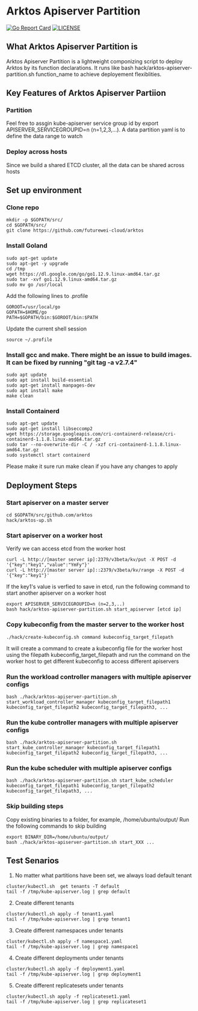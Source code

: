 
# Arktos Apiserver Partition

[![Go Report Card](https://goreportcard.com/badge/github.com/futurewei-cloud/arktos)](https://goreportcard.com/report/github.com/futurewei-cloud/arktos)
[![LICENSE](https://img.shields.io/badge/license-apache%202.0-green)](https://github.com/futurewei-cloud/arktos/blob/master/LICENSE)


## What Arktos Apiserver Partition is
Arktos Apiserver Partition is a lightweight componizing script to deploy Arktos by its function declarations. It runs like bash hack/arktos-apiserver-partition.sh function_name to achieve deployement flexiblities.

## Key Features of Arktos Apiserver Partiion

### Partition
Feel free to assgin kube-apiserver service group id by export APISERVER_SERVICEGROUPID=n (n=1,2,3,...). A data partition yaml is to define the data range to watch

### Deploy across hosts
Since we build a shared ETCD cluster, all the data can be shared across hosts

## Set up environment

### Clone repo
```
mkdir -p $GOPATH/src/
cd $GOPATH/src/
git clone https://github.com/futurewei-cloud/arktos
```

### Install Goland 
```
sudo apt-get update
sudo apt-get -y upgrade
cd /tmp
wget https://dl.google.com/go/go1.12.9.linux-amd64.tar.gz
sudo tar -xvf go1.12.9.linux-amd64.tar.gz
sudo mv go /usr/local
```
Add the following lines to .profile
```
GOROOT=/usr/local/go
GOPATH=$HOME/go
PATH=$GOPATH/bin:$GOROOT/bin:$PATH
```
Update the current shell session
```
source ~/.profile
```

### Install gcc and make. There might be an issue to build images. It can be fixed by running "git tag -a v2.7.4"
```
sudo apt update
sudo apt install build-essential
sudo apt-get install manpages-dev
sudo apt install make
make clean
```

### Install Containerd 
```
sudo apt-get update
sudo apt-get install libseccomp2
wget https://storage.googleapis.com/cri-containerd-release/cri-containerd-1.1.8.linux-amd64.tar.gz
sudo tar --no-overwrite-dir -C / -xzf cri-containerd-1.1.8.linux-amd64.tar.gz
sudo systemctl start containerd
```

Please make it sure run make clean if you have any changes to apply


## Deployment Steps


### Start apiserver on a master server

```
cd $GOPATH/src/github.com/arktos
hack/arktos-up.sh
```

### Start apiserver on a worker host

Verify we can access etcd from the worker host
```
curl -L http://[master server ip]:2379/v3beta/kv/put -X POST -d '{"key":"key1","value":"YmFy"}'
curl -L http://[master server ip]::2379/v3beta/kv/range -X POST -d '{"key":"key1"}'

```
If the key1's value is verfied to save in etcd, run the following command to start another apiserver on a worker host
```
export APISERVER_SERVICEGROUPID=n (n=2,3,..)
bash hack/arktos-apiserver-partition.sh start_apiserver [etcd ip]
```

### Copy kubeconfig from the master server to the worker host
```
./hack/create-kubeconfig.sh command kubeconfig_target_filepath
```
It will create a command to create a kubeconfig file for the worker host using the filepath kubeconfig_target_filepath and run the command on the worker host to get different kubeconfig to access different apiservers

### Run the workload controller managers with multiple apiserver configs
```
bash ./hack/arktos-apiserver-partition.sh start_workload_controller_manager kubeconfig_target_filepath1 kubeconfig_target_filepath2 kubeconfig_target_filepath3, ...
```

### Run the kube controller managers with multiple apiserver configs
```
bash ./hack/arktos-apiserver-partition.sh start_kube_controller_manager kubeconfig_target_filepath1 kubeconfig_target_filepath2 kubeconfig_target_filepath3, ...
```

### Run the kube scheduler with multiple apiserver configs
```
bash ./hack/arktos-apiserver-partition.sh start_kube_scheduler kubeconfig_target_filepath1 kubeconfig_target_filepath2 kubeconfig_target_filepath3, ...
```

### Skip building steps
Copy existing binaries to a folder, for example, /home/ubuntu/output/
Run the following commands to skip building
```
export BINARY_DIR=/home/ubuntu/output/
bash ./hack/arktos-apiserver-partition.sh start_XXX ...
```

## Test Senarios
1. No matter what partitions have been set, we always load default tenant
```
cluster/kubectl.sh  get tenants -T default
tail -f /tmp/kube-apiserver.log | grep default
```

2. Create different tenants
```
cluster/kubectl.sh apply -f tenant1.yaml
tail -f /tmp/kube-apiserver.log | grep tenant1
```

3. Create different namespaces under tenants 
```
cluster/kubectl.sh apply -f namespace1.yaml
tail -f /tmp/kube-apiserver.log | grep namespace1
```

4. Create different deployments under tenants 
```
cluster/kubectl.sh apply -f deployment1.yaml
tail -f /tmp/kube-apiserver.log | grep deployment1
```

5. Create different replicatesets under tenants 
```
cluster/kubectl.sh apply -f replicateset1.yaml
tail -f /tmp/kube-apiserver.log | grep replicateset1
```

